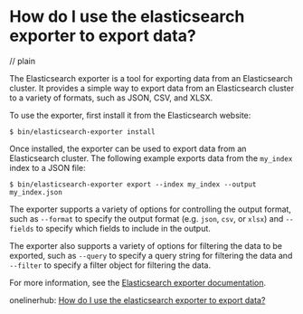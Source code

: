 # How do I use the elasticsearch exporter to export data?
// plain

The Elasticsearch exporter is a tool for exporting data from an Elasticsearch cluster. It provides a simple way to export data from an Elasticsearch cluster to a variety of formats, such as JSON, CSV, and XLSX.

To use the exporter, first install it from the Elasticsearch website:

```
$ bin/elasticsearch-exporter install
```

Once installed, the exporter can be used to export data from an Elasticsearch cluster. The following example exports data from the `my_index` index to a JSON file:

```
$ bin/elasticsearch-exporter export --index my_index --output my_index.json
```

The exporter supports a variety of options for controlling the output format, such as `--format` to specify the output format (e.g. `json`, `csv`, or `xlsx`) and `--fields` to specify which fields to include in the output.

The exporter also supports a variety of options for filtering the data to be exported, such as `--query` to specify a query string for filtering the data and `--filter` to specify a filter object for filtering the data.

For more information, see the [Elasticsearch exporter documentation](https://www.elastic.co/guide/en/elasticsearch/reference/current/exporters.html).

onelinerhub: [How do I use the elasticsearch exporter to export data?](https://onelinerhub.com/elasticsearch/how-do-i-use-the-elasticsearch-exporter-to-export-data)